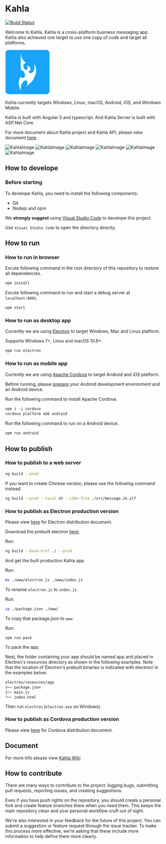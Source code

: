 # Kahla

[![Build Status](https://travis-ci.org/AiursoftWeb/Kahla.App.svg?branch=master)](https://travis-ci.org/AiursoftWeb/Kahla.App)

Welcome to Kahla. Kahla is a cross-platform business messaging app. Kahla also achieved one target to use one copy of code and target all platforms.

![KahlaLogo](./src/assets/144x144.png)

Kahla currently targets Windows, Linux, macOS, Android, iOS, and Windows Mobile.

Kahla is built with Angular 5 and typescript. And Kahla Server is built with ASP.Net Core.

For more document about Kahla project and Kahla API, please view document [here](https://wiki.aiursoft.com/ReadDoc/Kahla/What%20is%20Kahla.md).

![KahlaImage](https://oss.aiursoft.com/MyPersonalFiles/2018-04-07_11.50.14.png?w=360&h=640)
![KahlaImage](https://oss.aiursoft.com/MyPersonalFiles/2018-04-07_11.50.17.png?w=360&h=640)
![KahlaImage](https://oss.aiursoft.com/MyPersonalFiles/2018-04-07_11.50.34.png?w=360&h=640)
![KahlaImage](https://oss.aiursoft.com/MyPersonalFiles/2018-04-07_11.51.20.png?w=360&h=640)
![KahlaImage](https://oss.aiursoft.com/MyPersonalFiles/2018-04-07_11.51.27.png?w=360&h=640)
![KahlaImage](https://oss.aiursoft.com/MyPersonalFiles/2018-04-07_11.51.36.png?w=360&h=640)

## How to develope

### Before starting

To develope Kahla, you need to install the following components:

* Git
* Nodejs and npm

We **strongly suggest** using [Visual Studio Code](https://code.visualstudio.com/) to develope this project.

Use `Visual Studio Code` to open the directory directly.

## How to run

### How to run in browser

Excute following command in the root directory of this repository to restore all dependencies.

```bash
npm install
```

Excute following command to run and start a debug server at `localhost:8001`.

```bash
npm start
```

### How to run as desktop app

Currently we are using [Electron](https://electron.atom.io/) to target Windows, Mac and Linux platform.

Supports Windows 7+, Linux and macOS 10.9+.

```bash
npm run electron
```

### How to run as mobile app

Currently we are using [Apache Cordova](https://cordova.apache.org/) to target Android and iOS platform.

Before running, please [prepare](https://cordova.apache.org/docs/en/latest/guide/platforms/android/index.html) your Android development environment and an Android device.

Run the following command to install Apache Cordova.

```bash
npm i -g cordova
cordova platform add android
```

Run the following command to run on a Android device.

```bash
npm run android
```

## How to publish

### How to publish to a web server

```bash
ng build --prod
```

If you want to create Chinese version, please use the following command instead.

```bash
ng build --prod --local zh --i18n-file ./src/message.zh.xlf
```

### How to publish as Electron production version

Please view [here](https://electron.atom.io/docs/tutorial/application-distribution/) for Electron distribution document.

Download the prebuilt electron [here](https://github.com/electron/electron/releases).

Run:

```bash
ng build --base-href ./ --prod
```

And get the built production Kahla app.

Run:

```bash
mv ./www/electron.js ./www/index.js
```

To rename `electron.js` to `index.js`.

Run:

```bash
cp ./package.json ./www/
```

To copy that package.json to `www`.

Run:

```
npm run pack
```

To pack the app.

Next, the folder containing your app should be named app and placed in Electron's resources directory as shown in the following examples. Note that the location of Electron's prebuilt binaries is indicated with electron/ in the examples below.

    electron/resources/app
    ├── package.json
    ├── main.js
    └── index.html

Then run `electron` (`electron.exe` on Windows).

### How to publish as Cordova production version

Please view [here](https://cordova.apache.org/docs/en/latest/guide/platforms/android/index.html) for Cordova distribution document.

## Document

For more info please view [Kahla Wiki](https://wiki.aiursoft.com/ReadDoc/Kahla/What%20is%20Kahla.md)

## How to contribute

There are many ways to contribute to the project: logging bugs, submitting pull requests, reporting issues, and creating suggestions.

Even if you have push rights on the repository, you should create a personal fork and create feature branches there when you need them. This keeps the main repository clean and your personal workflow cruft out of sight.

We're also interested in your feedback for the future of this project. You can submit a suggestion or feature request through the issue tracker. To make this process more effective, we're asking that these include more information to help define them more clearly.